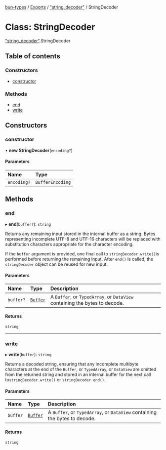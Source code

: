 [bun-types](https://oven-sh.github.io/bun-types/README.md) / [Exports](https://oven-sh.github.io/bun-types/modules.md) / ["string\_decoder"](https://oven-sh.github.io/bun-types/modules/string_decoder_.md) / StringDecoder

# Class: StringDecoder

["string_decoder"](https://oven-sh.github.io/bun-types/modules/string_decoder_.md).StringDecoder

## Table of contents

### Constructors

- [constructor](https://oven-sh.github.io/bun-types/classes/string_decoder_.StringDecoder.md#constructor)

### Methods

- [end](https://oven-sh.github.io/bun-types/classes/string_decoder_.StringDecoder.md#end)
- [write](https://oven-sh.github.io/bun-types/classes/string_decoder_.StringDecoder.md#write)

## Constructors

### constructor

• **new StringDecoder**(`encoding?`)

#### Parameters

| Name | Type |
| :------ | :------ |
| `encoding?` | `BufferEncoding` |

## Methods

### end

▸ **end**(`buffer?`): `string`

Returns any remaining input stored in the internal buffer as a string. Bytes
representing incomplete UTF-8 and UTF-16 characters will be replaced with
substitution characters appropriate for the character encoding.

If the `buffer` argument is provided, one final call to `stringDecoder.write()`is performed before returning the remaining input.
After `end()` is called, the `stringDecoder` object can be reused for new input.

#### Parameters

| Name | Type | Description |
| :------ | :------ | :------ |
| `buffer?` | [`Buffer`](https://oven-sh.github.io/bun-types/modules/buffer_.md#buffer) | A `Buffer`, or `TypedArray`, or `DataView` containing the bytes to decode. |

#### Returns

`string`

___

### write

▸ **write**(`buffer`): `string`

Returns a decoded string, ensuring that any incomplete multibyte characters at
the end of the `Buffer`, or `TypedArray`, or `DataView` are omitted from the
returned string and stored in an internal buffer for the next call to`stringDecoder.write()` or `stringDecoder.end()`.

#### Parameters

| Name | Type | Description |
| :------ | :------ | :------ |
| `buffer` | [`Buffer`](https://oven-sh.github.io/bun-types/modules/buffer_.md#buffer) | A `Buffer`, or `TypedArray`, or `DataView` containing the bytes to decode. |

#### Returns

`string`
